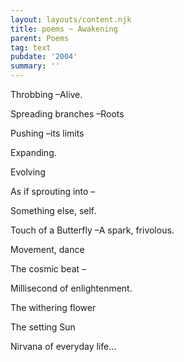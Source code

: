 ```yaml
---
layout: layouts/content.njk
title: poems ~ Awakening
parent: Poems
tag: text
pubdate: '2004'
summary: ''
---
```

Throbbing –Alive.

Spreading branches –Roots

Pushing –its limits

Expanding.

Evolving

As if sprouting into –

Something else, self.

Touch of a Butterfly –A spark, frivolous.

Movement, dance

The cosmic beat –

Millisecond of enlightenment.

The withering flower

The setting Sun

Nirvana of everyday life…
